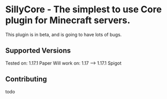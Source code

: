 # SillyCore - The simplest to use Core plugin for Minecraft servers.

This plugin is in beta, and is going to have lots of bugs.

## Supported Versions

Tested on: 1.17.1 Paper
Will work on: 1.17 --> 1.17.1 Spigot

## Contributing

todo
